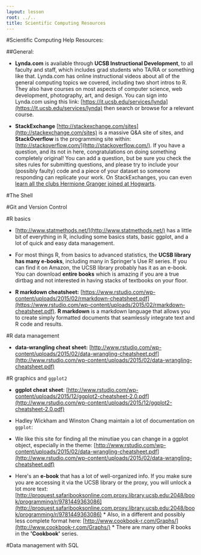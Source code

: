 ```yaml
---
layout: lesson
root: ../..
title: Scientific Computing Resources
---
```


#Scientific Computing Help Resources:

##General:
*  **Lynda.com** is available through **UCSB Instructional Development**, to all faculty and staff, which includes grad students who TA/RA or something like that.  Lynda.com has online instructional videos about all of the general computing topics we covered, including two short intros to R.  They also have courses on most aspects of computer science, web development, photography, art, and design.  You can sign into Lynda.com using this link: [https://it.ucsb.edu/services/lynda](https://it.ucsb.edu/services/lynda)  then search or browse for a relevant course.

*  **StackExchange** [http://stackexchange.com/sites](http://stackexchange.com/sites) is a massive Q&A site of sites, and **StackOverflow** is the programming site within: [http://stackoverflow.com/](http://stackoverflow.com/).  If you have a question, and its not in here, congratulations on doing something completely original!  You can add a question, but be sure you check the sites rules for submitting questions, and please try to include your (possibly faulty) code and a piece of your dataset so someone responding can replicate your work.  On StackExchanges, you can even [learn all the clubs Hermione Granger joined at Hogwarts](http://scifi.stackexchange.com/questions/125119/what-all-clubs-was-hermione-involved-in).

#The Shell

#Git and Version Control

#R basics

*  [http://www.statmethods.net/](http://www.statmethods.net/) has a little bit of everything in R, including some basics stats, basic ggplot, and a lot of quick and easy data management.

*  For most things R, from basics to advanced statistics, the **UCSB library has many e-books**, including many in Springer's Use R! series.  If you can find it on Amazon, the UCSB library probably has it as an e-book.  You can download **entire books** which is amazing if you are a true dirtbag and not interested in having stacks of textbooks on your floor.

*  **R markdown cheatsheet:** [https://www.rstudio.com/wp-content/uploads/2015/02/rmarkdown-cheatsheet.pdf](https://www.rstudio.com/wp-content/uploads/2015/02/rmarkdown-cheatsheet.pdf).  **R markdown** is a markdown language that allows you to create simply formatted documents that seamlessly integrate text and R code and results.

#R data management

*  **data-wrangling cheat sheet:** [http://www.rstudio.com/wp-content/uploads/2015/02/data-wrangling-cheatsheet.pdf](http://www.rstudio.com/wp-content/uploads/2015/02/data-wrangling-cheatsheet.pdf)

#R graphics and `ggplot2`

*  **ggplot cheat sheet**: [http://www.rstudio.com/wp-content/uploads/2015/12/ggplot2-cheatsheet-2.0.pdf](http://www.rstudio.com/wp-content/uploads/2015/12/ggplot2-cheatsheet-2.0.pdf)

*  Hadley Wickham and Winston Chang maintain a lot of documentation on `ggplot`:  
  *  We like this site for finding all the minutiae you can change in a ggplot object, especially in the theme: [http://www.rstudio.com/wp-content/uploads/2015/02/data-wrangling-cheatsheet.pdf](http://www.rstudio.com/wp-content/uploads/2015/02/data-wrangling-cheatsheet.pdf)
  *  Here's an **e-book** that has a lot of well-organized info.  If you make sure you are accessing it via the UCSB library or the proxy, you will unlock a lot more text: [http://proquest.safaribooksonline.com.proxy.library.ucsb.edu:2048/book/programming/r/9781449363086](http://proquest.safaribooksonline.com.proxy.library.ucsb.edu:2048/book/programming/r/9781449363086)
    *  Also, in a different and possibly less complete format here: [http://www.cookbook-r.com/Graphs/](http://www.cookbook-r.com/Graphs/)
    *  There are many other R books in the **'Cookbook'** series.

#Data management with SQL